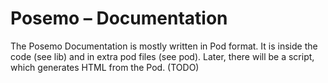 # Posemo – Documentation

The Posemo Documentation is mostly written in Pod format. It is inside 
the code (see lib) and in extra pod files (see pod). Later, there will 
be a script, which generates HTML from the Pod. (TODO)


